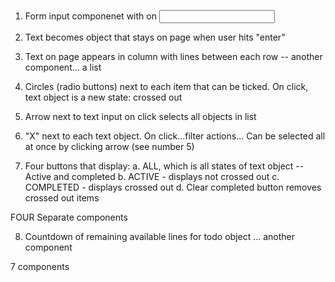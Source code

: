 1. Form input componenet with on <input type = text >

2. Text becomes object that stays on 
page when user hits "enter" 

3. Text on page appears in column with lines between
each row -- another component... a list

4. Circles (radio buttons) next to each item that can be
ticked.  On click, text object is a new state: crossed out

5. Arrow next to text input on click selects all objects in list

6. "X" next to each text object.  On click...filter
actions...  Can be selected all at once by clicking arrow
(see number 5)

7.  Four buttons that display: 
    a. ALL, which is all states
    of text object -- Active and completed
    b. ACTIVE - displays not crossed out
    c.  COMPLETED - displays crossed out
    d.  Clear completed button removes crossed out items

FOUR Separate components

8.  Countdown of remaining available lines for todo object
    ... another component

7 components



